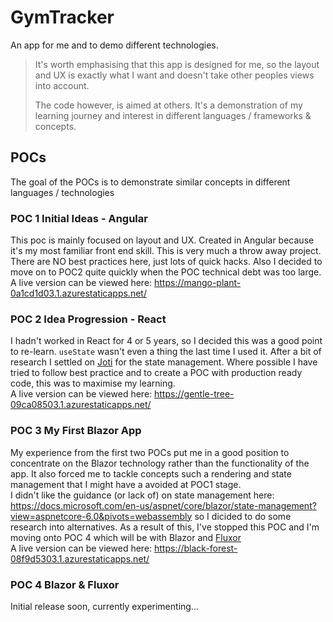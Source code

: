 # GymTracker

An app for me and to demo different technologies.
> It's worth emphasising that this app is designed for me, so the layout and UX is exactly what I want and doesn't take other peoples views into account.
> 
> The code however, is aimed at others. It's a demonstration of my learning journey and interest in different languages / frameworks & concepts.

## POCs

The goal of the POCs is to demonstrate similar concepts in different languages / technologies

### POC 1 Initial Ideas - Angular

This poc is mainly focused on layout and UX. Created in Angular because it's my most familiar front end skill. This is very much a throw away project. There are NO best practices here, just lots of quick hacks. Also I decided to move on to POC2 quite quickly when the POC technical debt was too large.  
A live version can be viewed here: https://mango-plant-0a1cd1d03.1.azurestaticapps.net/

### POC 2 Idea Progression - React

I hadn't worked in React for 4 or 5 years, so I decided this was a good point to re-learn.  ``useState`` wasn't even a thing the last time I used it. After a bit of research I settled on [Joti](https://jotai.org/) for the state management. Where possible I have tried to follow best practice and to create a POC with production ready code, this was to maximise my learning.  
A live version can be viewed here: https://gentle-tree-09ca08503.1.azurestaticapps.net/

### POC 3 My First Blazor App

My experience from the first two POCs put me in a good position to concentrate on the Blazor technology rather than the functionality of the app. It also forced me to tackle concepts such a rendering and state management that I might have a avoided at POC1 stage.  
I didn't like the guidance (or lack of) on state management here: https://docs.microsoft.com/en-us/aspnet/core/blazor/state-management?view=aspnetcore-6.0&pivots=webassembly so I dicided to do some research into alternatives. As a result of this, I've stopped this POC and I'm moving onto POC 4 which will be with Blazor and [Fluxor](https://github.com/mrpmorris/Fluxor)  
A live version can be viewed here: https://black-forest-08f9d5303.1.azurestaticapps.net/   

### POC 4 Blazor & Fluxor

Initial release soon, currently experimenting...